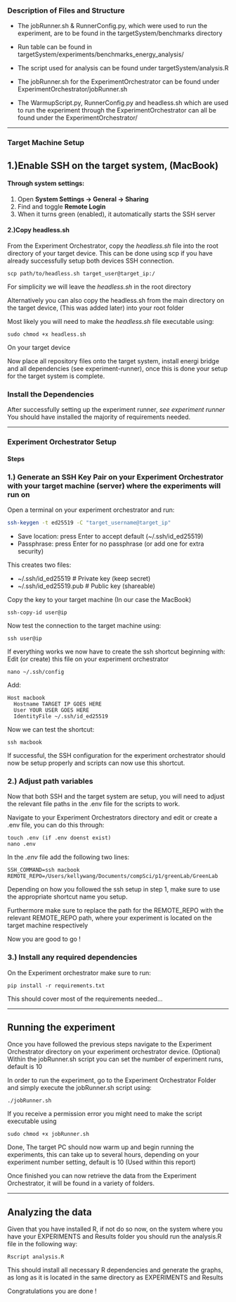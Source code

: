 

### Description of Files and Structure 
- The jobRunner.sh & RunnerConfig.py, which were used to run the experiment, are to be found in the targetSystem/benchmarks directory

- Run table can be found in targetSystem/experiments/benchmarks_energy_analysis/

- The script used for analysis can be found under targetSystem/analysis.R

- The jobRunner.sh for the ExperimentOrchestrator can be found under ExperimentOrchestrator/jobRunner.sh

- The WarmupScript.py, RunnerConfig.py and headless.sh which are used to run the experiment through the ExperimentOrchestrator can all be found under the ExperimentOrchestrator/
***
### Target Machine Setup


## 1.)Enable SSH on the target system, (MacBook)
#### Through system settings:
1. Open **System Settings → General → Sharing**
2. Find and toggle **Remote Login**
3. When it turns green (enabled), it automatically starts the SSH server

#### 2.)Copy headless.sh
From the Experiment Orchestrator, copy the *headless.sh* file into the root directory of your target device. 
This can be done using scp if you have already successfully setup both devices SSH connection.

```
scp path/to/headless.sh target_user@target_ip:/
```
For simplicity we will leave the *headless.sh* in the root directory

Alternatively you can also copy the headless.sh from the main directory on the target device, (This was added later) into your root folder

Most likely you will need to make the *headless.sh* file executable using:
```
sudo chmod +x headless.sh
```
On your target device

Now place all repository files onto the target system, install energi bridge and all dependencies (see experiment-runner), once this is done your setup for the target system is complete.

### Install the Dependencies
After successfully setting up the experiment runner, *see experiment runner*
You should have installed the majority of requirements needed.

***
### Experiment Orchestrator Setup

#### Steps

### 1.) Generate an SSH Key Pair on your Experiment Orchestrator with your target machine (server) where the experiments will run on

Open a terminal on your experiment orchestrator and run: 

```bash
ssh-keygen -t ed25519 -C "target_username@target_ip"
````

- Save location: press Enter to accept default (~/.ssh/id_ed25519)
- Passphrase: press Enter for no passphrase (or add one for extra security)

This creates two files:
- ~/.ssh/id_ed25519        # Private key (keep secret)
- ~/.ssh/id_ed25519.pub    # Public key (shareable)

Copy the key to your target machine (In our case the MacBook) 
```
ssh-copy-id user@ip
```
Now test the connection to the target machine using:
```
ssh user@ip
```
If everything works we now have to create the ssh shortcut beginning with:
Edit (or create) this file on your experiment orchestrator
```
nano ~/.ssh/config
```
Add:
```
Host macbook
  Hostname TARGET IP GOES HERE
  User YOUR USER GOES HERE
  IdentityFile ~/.ssh/id_ed25519
```
Now we can test the shortcut:
```
ssh macbook
```
If successful, the SSH configuration for the experiment orchestrator should now be setup properly and scripts can now use this shortcut.

### 2.) Adjust path variables
Now that both SSH and the target system are setup, you will need to adjust the relevant file paths in the .env file for the scripts to work.

Navigate to your Experiment Orchestrators directory and edit or create a .env file, you can do this through:
```
touch .env (if .env doenst exist)
nano .env
```
In the *.env* file add the following two lines:
```
SSH_COMMAND=ssh macbook
REMOTE_REPO=/Users/kellywang/Documents/compSci/p1/greenLab/GreenLab
```
Depending on how you followed the ssh setup in step 1, make sure to use the appropriate shortcut name you setup. 

Furthermore make sure to replace the path for the REMOTE_REPO with the relevant REMOTE_REPO path, where your experiment is located on 
the target machine respectively

Now you are good to go !

### 3.) Install any required dependencies
On the Experiment orchestrator make sure to run:
```
pip install -r requirements.txt
```
This should cover most of the requirements needed...

***
## Running the experiment
Once you have followed the previous steps navigate to the Experiment Orchestrator directory on your experiment orchestrator device.
(Optional) Within the jobRunner.sh script you can set the number of experiment runs, default is 10

In order to run the experiment, go to the Experiment Orchestrator Folder and simply execute the jobRunner.sh script using:
```
./jobRunner.sh
```
If you receive a permission error you might need to make the script executable using 
```
sudo chmod +x jobRunner.sh
```

Done, The target PC should now warm up and begin running the experiments, this can take up to several hours, depending on your experiment number setting, 
default is 10 (Used within this report)


Once finished you can now retrieve the data from the Experiment Orchestrator, it will be found in a variety of folders.

***
## Analyzing the data
Given that you have installed R, if not do so now, on the system where you have your EXPERIMENTS and Results folder you should run the analysis.R file in the following way:
```
Rscript analysis.R
```
This should install all necessary R dependencies and generate the graphs, as long as it is located in the same directory as EXPERIMENTS and Results

Congratulations you are done !


